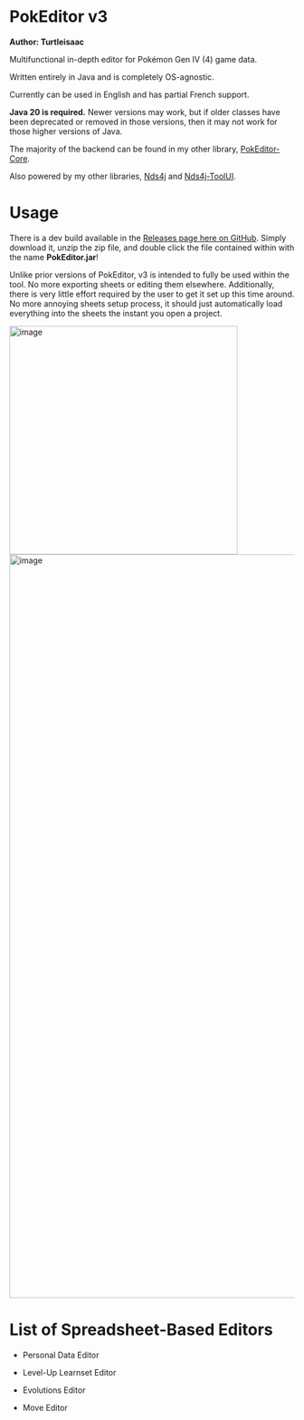 # PokEditor v3

**Author: Turtleisaac**

Multifunctional in-depth editor for Pokémon Gen IV (4) game data.

Written entirely in Java and is completely OS-agnostic.

Currently can be used in English and has partial French support.

**Java 20 is required.** Newer versions may work, but if older classes have been deprecated or removed in those versions, then it may not work for those higher versions of Java.

The majority of the backend can be found in my other library, [PokEditor-Core](https://github.com/turtleisaac/PokEditor-Core).

Also powered by my other libraries, [Nds4j](https://github.com/turtleisaac/Nds4j) and [Nds4j-ToolUI](https://github.com/turtleisaac/Nds4j-ToolUI). 

[//]: # (This tool is still in active development and will receive periodic updates as improvements are made and bugs are found, time permitting.)

[//]: # (Please join [this Discord server]&#40;https://discord.gg/zAtqJDW2jC&#41; for help with using PokEditor v3 or for help with any questions relating to Pokémon Gen 4 and 5 hacking.)

[//]: # (The template sheets can be found [here]&#40;https://drive.google.com/drive/folders/1hlKiP7V31Ddj4WmKnjK7lfhT88yPjB55?usp=sharing&#41;.)

[//]: # (![PokEditor Personal Editor]&#40;https://i.imgur.com/YyBOyCY.png&#41;)

[//]: # (![image]&#40;https://user-images.githubusercontent.com/7987859/110886228-5401e080-82b6-11eb-8bea-40a5dfaa8120.png&#41;)

[//]: # (![image]&#40;https://user-images.githubusercontent.com/7987859/110886253-5b28ee80-82b6-11eb-92e0-ef36e24cece4.png&#41;)

[//]: # (![image]&#40;https://user-images.githubusercontent.com/7987859/110886289-6aa83780-82b6-11eb-86f7-d5867584b841.png&#41;)

[//]: # (![image]&#40;https://user-images.githubusercontent.com/7987859/110886399-8f9caa80-82b6-11eb-991a-b052f54c1cc3.png&#41;)

[//]: # (![image]&#40;https://user-images.githubusercontent.com/7987859/110886318-73990900-82b6-11eb-8f81-8a17c37ee2e4.png&#41;)

# Usage

There is a dev build available in the [Releases page here on GitHub](https://github.com/turtleisaac/PokEditor/releases). Simply download it, unzip the zip file, and double click the file contained within with the name **PokEditor.jar**!

Unlike prior versions of PokEditor, v3 is intended to fully be used within the tool. No more exporting sheets or editing them elsewhere. Additionally, there is very little effort required by the user to get it set up this time around. No more annoying sheets setup process, it should just automatically load everything into the sheets the instant you open a project.


<img width="403" alt="image" src="https://github.com/turtleisaac/PokEditor/assets/7987859/8165bcd7-e9af-4056-991a-d61cc5783fe7">

<img width="1312" alt="image" src="https://github.com/turtleisaac/PokEditor/assets/7987859/1608d39f-3a29-4bbd-ab53-ea50d87ffff1">



# List of Spreadsheet-Based Editors

* Personal Data Editor

[//]: # ()
[//]: # (* TM Learnset Editor)

* Level-Up Learnset Editor

[//]: # ()
[//]: # (* Encounter Editor &#40;also has a GUI-based editor&#41; &#40;currently incomplete&#41;)

* Evolutions Editor

[//]: # ()
[//]: # (* Item Editor)

* Move Editor

[//]: # ()
[//]: # (* Move Tutor Editor &#40;moves taught and compatibility&#41;)

[//]: # ()
[//]: # (* Baby Form Editor &#40;what hatches from an egg&#41;)

[//]: # ()
[//]: # (* Trainer Editor &#40;also has a GUI-based editor&#41;)

[//]: # ()
[//]: # (# GUI-Based Editors)

[//]: # ()
[//]: # (* Trainer Editor)

[//]: # (  * Trainer Text Editor)

[//]: # (  * Nature & IV Calculator)

[//]: # (  * Smogon Format Team Import/Export)

[//]: # ()
[//]: # (* Pokémon Battle Sprite Editor)

[//]: # (  * Palette Editor)

[//]: # (  * Sprite XY-Coordinate Placement Editor)

[//]: # (  * Sprite Shadow Placement Editor)

[//]: # (  * Sprite Shadow Size Editor)

[//]: # (  * Send-out Movement/Animation Editor)
